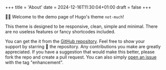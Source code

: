 +++
title = 'About'
date = 2024-12-16T11:30:04+01:00
draft = false
+++

👋🏻 Welcome to the demo page of Hugo's theme `not-much`!

This theme is designed to be responsive, clean, simple and minimal. There are no useless features or fancy shortcodes included.

You can get the it from the [GitHub repository](https://github.com/imgios/not-much). Feel free to show your support by starring 🌟 the repository. Any contributions you make are greatly appreciated. If you have a suggestion that would make this better, please fork the repo and create a pull request. You can also simply [open an issue](https://github.com/imgios/not-much/issues/new?labels=enhancement) with the tag "enhancement".